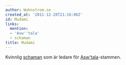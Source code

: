 ```yaml
---
author: Wahnstrom.se
created_at: '2011-12-28T21:16:06Z'
id: Mudami
links:
  mention:
  - 'Asw''tala'
  - schaman
title: Mudami
---
```


Kvinnlig [schaman] som är ledare för [Asw'tala]-stammen.

  [schaman]: schaman
  [Asw'tala]: Aswtala